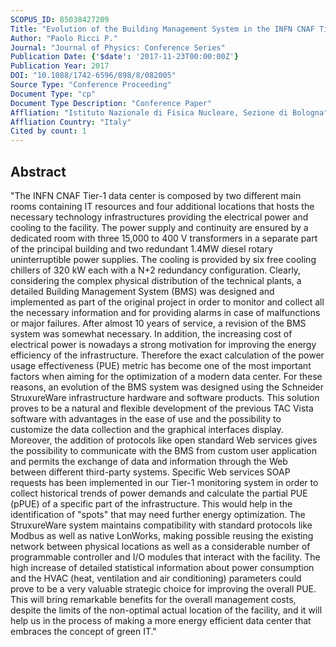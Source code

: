 ```yaml
---
SCOPUS_ID: 85038427209
Title: "Evolution of the Building Management System in the INFN CNAF Tier-1 data center facility."
Author: "Paolo Ricci P."
Journal: "Journal of Physics: Conference Series"
Publication Date: {'$date': '2017-11-23T00:00:00Z'}
Publication Year: 2017
DOI: "10.1088/1742-6596/898/8/082005"
Source Type: "Conference Proceeding"
Document Type: "cp"
Document Type Description: "Conference Paper"
Affliation: "Istituto Nazionale di Fisica Nucleare, Sezione di Bologna"
Affliation Country: "Italy"
Cited by count: 1
---
```


## Abstract
"The INFN CNAF Tier-1 data center is composed by two different main rooms containing IT resources and four additional locations that hosts the necessary technology infrastructures providing the electrical power and cooling to the facility. The power supply and continuity are ensured by a dedicated room with three 15,000 to 400 V transformers in a separate part of the principal building and two redundant 1.4MW diesel rotary uninterruptible power supplies. The cooling is provided by six free cooling chillers of 320 kW each with a N+2 redundancy configuration. Clearly, considering the complex physical distribution of the technical plants, a detailed Building Management System (BMS) was designed and implemented as part of the original project in order to monitor and collect all the necessary information and for providing alarms in case of malfunctions or major failures. After almost 10 years of service, a revision of the BMS system was somewhat necessary. In addition, the increasing cost of electrical power is nowadays a strong motivation for improving the energy efficiency of the infrastructure. Therefore the exact calculation of the power usage effectiveness (PUE) metric has become one of the most important factors when aiming for the optimization of a modern data center. For these reasons, an evolution of the BMS system was designed using the Schneider StruxureWare infrastructure hardware and software products. This solution proves to be a natural and flexible development of the previous TAC Vista software with advantages in the ease of use and the possibility to customize the data collection and the graphical interfaces display. Moreover, the addition of protocols like open standard Web services gives the possibility to communicate with the BMS from custom user application and permits the exchange of data and information through the Web between different third-party systems. Specific Web services SOAP requests has been implemented in our Tier-1 monitoring system in order to collect historical trends of power demands and calculate the partial PUE (pPUE) of a specific part of the infrastructure. This would help in the identification of \"spots\" that may need further energy optimization. The StruxureWare system maintains compatibility with standard protocols like Modbus as well as native LonWorks, making possible reusing the existing network between physical locations as well as a considerable number of programmable controller and I/O modules that interact with the facility. The high increase of detailed statistical information about power consumption and the HVAC (heat, ventilation and air conditioning) parameters could prove to be a very valuable strategic choice for improving the overall PUE. This will bring remarkable benefits for the overall management costs, despite the limits of the non-optimal actual location of the facility, and it will help us in the process of making a more energy efficient data center that embraces the concept of green IT."
